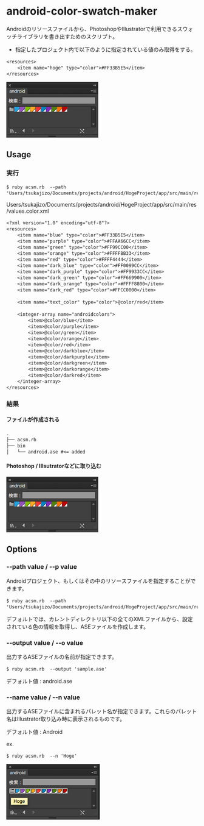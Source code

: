 # android-color-swatch-maker

Androidのリソースファイルから、PhotoshopやIllustratorで利用できるスウォッチライブラリを書き出すためのスクリプト。

* 指定したプロジェクト内で以下のように指定されている値のみ取得をする。

```
<resources>
    <item name="hoge" type="color">#FF33B5E5</item>
</resources>
```


![swatch.png](docs/images/swatch.png)

## Usage

### 実行

```
$ ruby acsm.rb  --path 'Users/tsukajizo/Documents/projects/android/HogeProject/app/src/main/res/'
```

Users/tsukajizo/Documents/projects/android/HogeProject/app/src/main/res/values.color.xml
```
<?xml version="1.0" encoding="utf-8"?>
<resources>
    <item name="blue" type="color">#FF33B5E5</item>
    <item name="purple" type="color">#FFAA66CC</item>
    <item name="green" type="color">#FF99CC00</item>
    <item name="orange" type="color">#FFFFBB33</item>
    <item name="red" type="color">#FFFF4444</item>
    <item name="dark_blue" type="color">#FF0099CC</item>
    <item name="dark_purple" type="color">#FF9933CC</item>
    <item name="dark_green" type="color">#FF669900</item>
    <item name="dark_orange" type="color">#FFFF8800</item>
    <item name="dark_red" type="color">#FFCC0000</item>

    <item name="text_color" type="color">@color/red</item>

    <integer-array name="androidcolors">
        <item>@color/blue</item>
        <item>@color/purple</item>
        <item>@color/green</item>
        <item>@color/orange</item>
        <item>@color/red</item>
        <item>@color/darkblue</item>
        <item>@color/darkpurple</item>
        <item>@color/darkgreen</item>
        <item>@color/darkorange</item>
        <item>@color/darkred</item>
    </integer-array>
</resources>
```

### 結果
#### ファイルが作成される

```
.
├── acsm.rb
├── bin
│   └── android.ase #<= added

```

#### Photoshop / Illsutratorなどに取り込む

![swatch.png](docs/images/swatch.png)


## Options

### --path value / --p value
Androidプロジェクト、もしくはその中のリソースファイルを指定することができます。

```
$ ruby acsm.rb  --path 'Users/tsukajizo/Documents/projects/android/HogeProject/app/src/main/res/'
```

デフォルトでは、カレントディレクトリ以下の全てのXMLファイルから、設定されている色の情報を取得し、ASEファイルを作成します。


### --output value / --o value

出力するASEファイルの名前が指定できます。

```
$ ruby acsm.rb  --output 'sample.ase'
```

デフォルト値 : android.ase

### --name value / --n value

出力するASEファイルに含まれるパレット名が指定できます。これらのパレット名はIllustrator取り込み時に表示されるものです。

デフォルト値 : Android

ex.

```
$ ruby acsm.rb  --n 'Hoge'
```

![palette.png](docs/images/palette.png)
